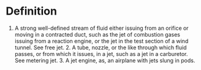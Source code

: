 # Definition

1.  A strong well-defined stream of fluid either issuing from an orifice
    or moving in a contracted duct, such as the jet of combustion gases
    issuing from a reaction engine, or the jet in the test section of a
    wind tunnel. See free jet. 2. A tube, nozzle, or the like through
    which fluid passes, or from which it issues, in a jet, such as a jet
    in a carburetor. See metering jet. 3. A jet engine, as, an airplane
    with jets slung in pods.
